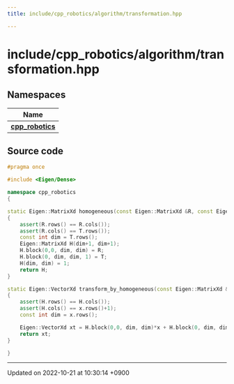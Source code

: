 ```yaml
---
title: include/cpp_robotics/algorithm/transformation.hpp

---
```


# include/cpp_robotics/algorithm/transformation.hpp



## Namespaces

| Name           |
| -------------- |
| **[cpp_robotics](/cpp_robotics/doxybook/Namespaces/namespacecpp__robotics/)**  |




## Source code

```cpp
#pragma once

#include <Eigen/Dense>

namespace cpp_robotics
{

static Eigen::MatrixXd homogeneous(const Eigen::MatrixXd &R, const Eigen::VectorXd &T)
{
    assert(R.rows() == R.cols());
    assert(R.cols() == T.rows());
    const int dim = T.rows();
    Eigen::MatrixXd H(dim+1, dim+1);
    H.block(0,0, dim, dim) = R;
    H.block(0, dim, dim, 1) = T;
    H(dim, dim) = 1;
    return H;
}

static Eigen::VectorXd transform_by_homogeneous(const Eigen::MatrixXd &H, const Eigen::VectorXd &x)
{
    assert(H.rows() == H.cols());
    assert(H.cols() == x.rows()+1);
    const int dim = x.rows();

    Eigen::VectorXd xt = H.block(0,0, dim, dim)*x + H.block(0, dim, dim, 1);
    return xt;
}

}
```


-------------------------------

Updated on 2022-10-21 at 10:30:14 +0900
